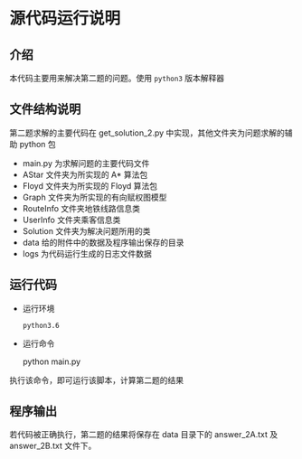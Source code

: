 # 源代码运行说明

## 介绍

本代码主要用来解决第二题的问题。使用 `python3` 版本解释器

## 文件结构说明

第二题求解的主要代码在 get_solution_2.py 中实现，其他文件夹为问题求解的辅助 python 包

- main.py 为求解问题的主要代码文件
- AStar 文件夹为所实现的 A*  算法包
- Floyd 文件夹为所实现的 Floyd 算法包
- Graph 文件夹为所实现的有向赋权图模型
- RouteInfo 文件夹地铁线路信息类
- UserInfo 文件夹乘客信息类
- Solution 文件夹为解决问题所用的类
- data 给的附件中的数据及程序输出保存的目录
- logs 为代码运行生成的日志文件数据

## 运行代码

- 运行环境

    `python3.6`

- 运行命令

    python main.py

执行该命令，即可运行该脚本，计算第二题的结果

## 程序输出

若代码被正确执行，第二题的结果将保存在 data 目录下的 answer_2A.txt 及 answer_2B.txt 文件下。
